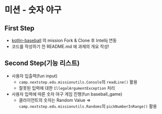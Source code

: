 # 미션 - 숫자 야구

## First Step
- [kotlin-baseball](https://github.com/woowacourse-precourse/kotlin-baseball-6) 의 mission Fork & Clone 후 Intellij 연동
- 코드를 작성하기 전 README.md 에 과제의 개요 작성!
  
## Second Step(기능 리스트)
- 사용자 입출력(fun input)
  - `camp.nextstep.edu.missionutils.Console`의 `readLine()` 활용
  - 잘못된 입력에 대한  `IllegalArgumentException` 처리
- 사용자 입력에 따른 숫자 야구 게임 진행(fun baseball_game)
  - 클라이언트의 숫자는 Random Value => `camp.nextstep.edu.missionutils.Randoms`의 `pickNumberInRange()` 활용

